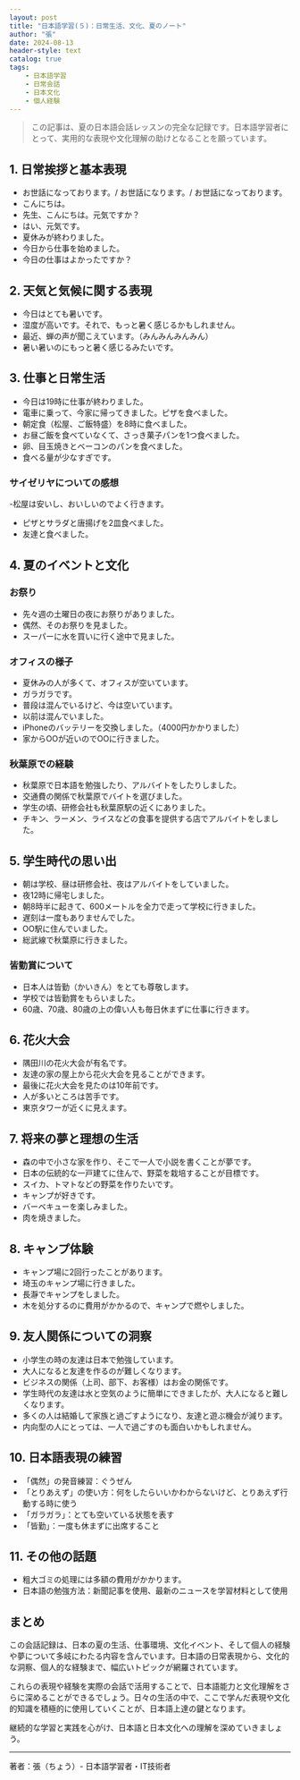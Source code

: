 ```yaml
---
layout: post
title: "日本語学習(５)：日常生活、文化、夏のノート"
author: "張"
date: 2024-08-13
header-style: text
catalog: true
tags:
    - 日本語学習
    - 日常会話
    - 日本文化
    - 個人経験
---
```


> この記事は、夏の日本語会話レッスンの完全な記録です。日本語学習者にとって、実用的な表現や文化理解の助けとなることを願っています。

## 1. 日常挨拶と基本表現

- お世話になっております。/ お世話になります。/ お世話になっております。
- こんにちは。
- 先生、こんにちは。元気ですか？
- はい、元気です。
- 夏休みが終わりました。
- 今日から仕事を始めました。
- 今日の仕事はよかったですか？

## 2. 天気と気候に関する表現

- 今日はとても暑いです。
- 湿度が高いです。それで、もっと暑く感じるかもしれません。
- 最近、蝉の声が聞こえています。（みんみんみんみん）
- 暑い暑いのにもっと暑く感じるみたいです。

## 3. 仕事と日常生活

- 今日は19時に仕事が終わりました。
- 電車に乗って、今家に帰ってきました。ピザを食べました。
- 朝定食（松屋、ご飯特盛）を8時に食べました。
- お昼ご飯を食べていなくて、さっき菓子パンを1つ食べました。
- 卵、目玉焼きとベーコンのパンを食べました。
- 食べる量が少なすぎです。

### サイゼリヤについての感想
-松屋は安いし、おいしいのでよく行きます。
- ピザとサラダと唐揚げを2皿食べました。
- 友達と食べました。

## 4. 夏のイベントと文化

### お祭り
- 先々週の土曜日の夜にお祭りがありました。
- 偶然、そのお祭りを見ました。
- スーパーに水を買いに行く途中で見ました。

### オフィスの様子
- 夏休みの人が多くて、オフィスが空いています。
- ガラガラです。
- 普段は混んでいるけど、今は空いています。
- 以前は混んでいました。
- iPhoneのバッテリーを交換しました。（4000円かかりました）
- 家からOOが近いのでOOに行きました。

### 秋葉原での経験
- 秋葉原で日本語を勉強したり、アルバイトをしたりしました。
- 交通費の関係で秋葉原でバイトを選びました。
- 学生の頃、研修会社も秋葉原駅の近くにありました。
- チキン、ラーメン、ライスなどの食事を提供する店でアルバイトをしました。

## 5. 学生時代の思い出

- 朝は学校、昼は研修会社、夜はアルバイトをしていました。
- 夜12時に帰宅しました。
- 朝8時半に起きて、600メートルを全力で走って学校に行きました。
- 遅刻は一度もありませんでした。
- OO駅に住んでいました。
- 総武線で秋葉原に行きました。

### 皆勤賞について
- 日本人は皆勤（かいきん）をとても尊敬します。
- 学校では皆勤賞をもらいました。
- 60歳、70歳、80歳の上の偉い人も毎日休まずに仕事に行きます。

## 6. 花火大会

- 隅田川の花火大会が有名です。
- 友達の家の屋上から花火大会を見ることができます。
- 最後に花火大会を見たのは10年前です。
- 人が多いところは苦手です。
- 東京タワーが近くに見えます。

## 7. 将来の夢と理想の生活

- 森の中で小さな家を作り、そこで一人で小説を書くことが夢です。
- 日本の伝統的な一戸建てに住んで、野菜を栽培することが目標です。
- スイカ、トマトなどの野菜を作りたいです。
- キャンプが好きです。
- バーベキューを楽しみました。
- 肉を焼きました。

## 8. キャンプ体験

- キャンプ場に2回行ったことがあります。
- 埼玉のキャンプ場に行きました。
- 長瀞でキャンプをしました。
- 木を処分するのに費用がかかるので、キャンプで燃やしました。

## 9. 友人関係についての洞察

- 小学生の時の友達は日本で勉強しています。
- 大人になると友達を作るのが難しくなります。
- ビジネスの関係（上司、部下、お客様）はお金の関係です。
- 学生時代の友達は水と空気のように簡単にできましたが、大人になると難しくなります。
- 多くの人は結婚して家族と過ごすようになり、友達と遊ぶ機会が減ります。
- 内向型の人にとっては、一人で過ごすのも面白いかもしれません。

## 10. 日本語表現の練習

- 「偶然」の発音練習：ぐうぜん
- 「とりあえず」の使い方：何をしたらいいかわからないけど、とりあえず行動する時に使う
- 「ガラガラ」：とても空いている状態を表す
- 「皆勤」：一度も休まずに出席すること

## 11. その他の話題

- 粗大ゴミの処理には多額の費用がかかります。
- 日本語の勉強方法：新聞記事を使用、最新のニュースを学習材料として使用

## まとめ

この会話記録は、日本の夏の生活、仕事環境、文化イベント、そして個人の経験や夢について多岐にわたる内容を含んでいます。日本語の日常表現から、文化的な洞察、個人的な経験まで、幅広いトピックが網羅されています。

これらの表現や経験を実際の会話で活用することで、日本語能力と文化理解をさらに深めることができるでしょう。日々の生活の中で、ここで学んだ表現や文化的知識を積極的に使用していくことが、日本語上達の鍵となります。

継続的な学習と実践を心がけ、日本語と日本文化への理解を深めていきましょう。

---

著者：張（ちょう）- 日本語学習者・IT技術者
